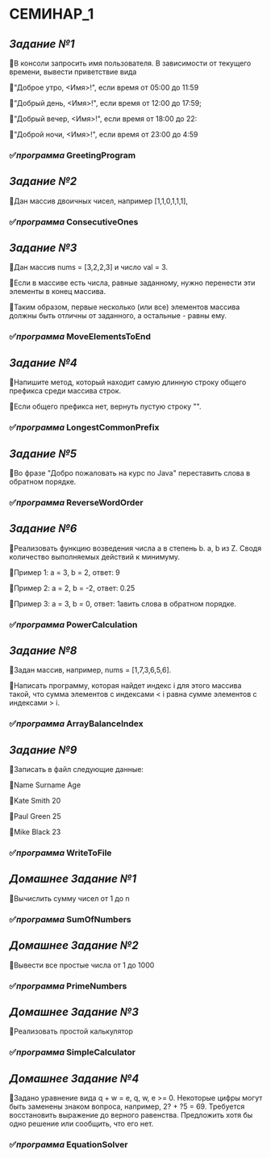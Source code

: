 # **СЕМИНАР_1**

##  **_Задание №1_**

  📌В консоли запросить имя пользователя. В зависимости от текущего времени, вывести приветствие вида

  📌"Доброе утро, <Имя>!", если время от 05:00 до 11:59

  📌"Добрый день, <Имя>!", если время от 12:00 до 17:59;

  📌"Добрый вечер, <Имя>!", если время от 18:00 до 22:

  📌"Доброй ночи, <Имя>!", если время от 23:00 до 4:59

###   ✅*программа* **GreetingProgram**


##  **_Задание №2_**

  📌Дан массив двоичных чисел, например [1,1,0,1,1,1],

###   ✅*программа* **ConsecutiveOnes**


##  **_Задание №3_**

  📌Дан массив nums = [3,2,2,3] и число val = 3.

  📌Если в массиве есть числа, равные заданному, нужно перенести эти элементы в конец массива.

  📌Таким образом, первые несколько (или все) элементов массива должны быть отличны от заданного, а остальные - равны ему.

###   ✅*программа* **MoveElementsToEnd**


##  **_Задание №4_**

  📌Напишите метод, который находит самую длинную строку общего префикса среди массива строк.

  📌Если общего префикса нет, вернуть пустую строку "".

###   ✅*программа* **LongestCommonPrefix**


##  **_Задание №5_**

  📌Во фразе "Добро пожаловать на курс по Java" переставить слова в обратном порядке.

###   ✅*программа* **ReverseWordOrder**


##  **_Задание №6_**

  📌Реализовать функцию возведения числа а в степень b. a, b из Z. Сводя количество выполняемых действий к минимуму.

  📌Пример 1: а = 3, b = 2, ответ: 9

  📌Пример 2: а = 2, b = -2, ответ: 0.25

  📌Пример 3: а = 3, b = 0, ответ: 1авить слова в обратном порядке.

###   ✅*программа* **PowerCalculation**


##  **_Задание №8_**

  📌Задан массив, например, nums = [1,7,3,6,5,6].

  📌Написать программу, которая найдет индекс i для этого массива такой, что сумма элементов с индексами < i равна сумме элементов с индексами > i.

###   ✅*программа* **ArrayBalanceIndex**


##  **_Задание №9_**

  📌Записать в файл следующие данные:

  📌Name Surname Age

  📌Kate Smith 20

  📌Paul Green 25

  📌Mike Black 23

###   ✅*программа* **WriteToFile**


##  **_Домашнее Задание №1_**

  📌Вычислить сумму чисел от 1 до n

###   ✅*программа* **SumOfNumbers**


##  **_Домашнее Задание №2_**

  📌Вывести все простые числа от 1 до 1000

###   ✅*программа* **PrimeNumbers**


##  **_Домашнее Задание №3_**

  📌Реализовать простой калькулятор

###   ✅*программа* **SimpleCalculator**


##  **_Домашнее Задание №4_**

  📌Задано уравнение вида q + w = e, q, w, e >= 0. Некоторые цифры могут быть заменены знаком вопроса, например, 2? + ?5 = 69. Требуется восстановить выражение до верного равенства. Предложить хотя бы одно решение или сообщить, что его нет.

###   ✅*программа* **EquationSolver**
